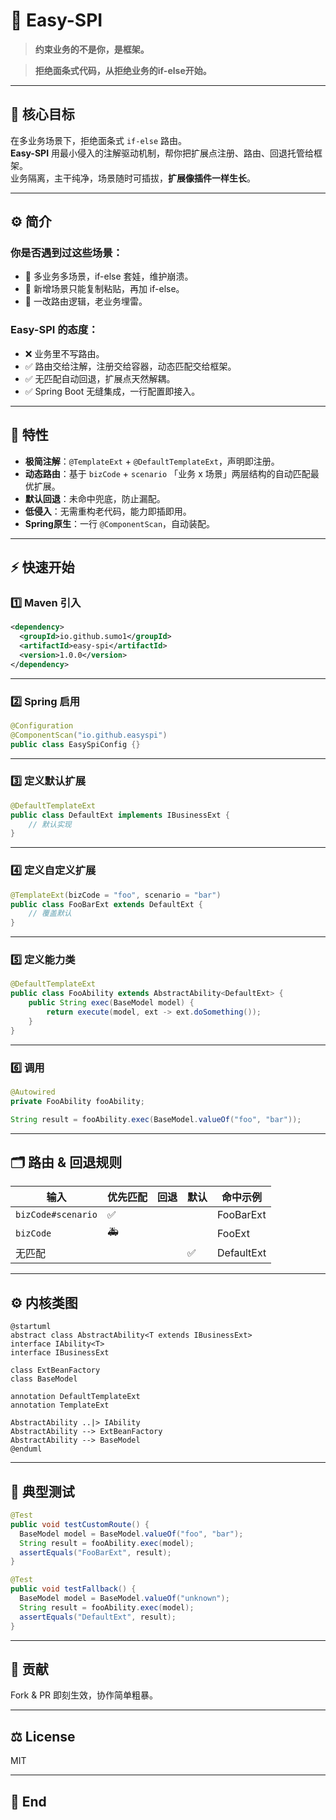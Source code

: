 # 🚀 Easy-SPI

> **约束业务的不是你，是框架。**

> **拒绝面条式代码，从拒绝业务的if-else开始。**

---

## 📌 核心目标

在多业务场景下，拒绝面条式 `if-else` 路由。  
**Easy-SPI** 用最小侵入的注解驱动机制，帮你把扩展点注册、路由、回退托管给框架。  
业务隔离，主干纯净，场景随时可插拔，**扩展像插件一样生长**。

---

## ⚙️ 简介

### 你是否遇到过这些场景：

- 🚩 多业务多场景，if-else 套娃，维护崩溃。
- 🚩 新增场景只能复制粘贴，再加 if-else。
- 🚩 一改路由逻辑，老业务埋雷。

### Easy-SPI 的态度：

- ❌ 业务里不写路由。
- ✅ 路由交给注解，注册交给容器，动态匹配交给框架。
- ✅ 无匹配自动回退，扩展点天然解耦。
- ✅ Spring Boot 无缝集成，一行配置即接入。

---

## 🧩 特性

- **极简注解**：`@TemplateExt` + `@DefaultTemplateExt`，声明即注册。
- **动态路由**：基于 `bizCode` + `scenario` 「业务 x 场景」两层结构的自动匹配最优扩展。
- **默认回退**：未命中兜底，防止漏配。
- **低侵入**：无需重构老代码，能力即插即用。
- **Spring原生**：一行 `@ComponentScan`，自动装配。

---

## ⚡️ 快速开始

### 1️⃣ Maven 引入

```xml
<dependency>
  <groupId>io.github.sumo1</groupId>
  <artifactId>easy-spi</artifactId>
  <version>1.0.0</version>
</dependency>
```

---

### 2️⃣ Spring 启用

```java
@Configuration
@ComponentScan("io.github.easyspi")
public class EasySpiConfig {}
```

---

### 3️⃣ 定义默认扩展

```java
@DefaultTemplateExt
public class DefaultExt implements IBusinessExt {
    // 默认实现
}
```

---

### 4️⃣ 定义自定义扩展

```java
@TemplateExt(bizCode = "foo", scenario = "bar")
public class FooBarExt extends DefaultExt {
    // 覆盖默认
}
```

---

### 5️⃣ 定义能力类

```java
@DefaultTemplateExt
public class FooAbility extends AbstractAbility<DefaultExt> {
    public String exec(BaseModel model) {
        return execute(model, ext -> ext.doSomething());
    }
}
```

---

### 6️⃣ 调用

```java
@Autowired
private FooAbility fooAbility;

String result = fooAbility.exec(BaseModel.valueOf("foo", "bar"));
```

---

## 🗂️ 路由 & 回退规则

| 输入 | 优先匹配 | 回退 | 默认 | 命中示例 |
|------|----------|------|------|----------|
| `bizCode#scenario` | ✅ |      |      | FooBarExt |
| `bizCode` | 🚑 |      |      | FooExt |
| 无匹配 |      |      | ✅ | DefaultExt |

---

## ⚙️ 内核类图

```plantuml
@startuml
abstract class AbstractAbility<T extends IBusinessExt>
interface IAbility<T>
interface IBusinessExt

class ExtBeanFactory
class BaseModel

annotation DefaultTemplateExt
annotation TemplateExt

AbstractAbility ..|> IAbility
AbstractAbility --> ExtBeanFactory
AbstractAbility --> BaseModel
@enduml
```

---

## 🧪 典型测试

```java
@Test
public void testCustomRoute() {
  BaseModel model = BaseModel.valueOf("foo", "bar");
  String result = fooAbility.exec(model);
  assertEquals("FooBarExt", result);
}

@Test
public void testFallback() {
  BaseModel model = BaseModel.valueOf("unknown");
  String result = fooAbility.exec(model);
  assertEquals("DefaultExt", result);
}
```

---

## 🤝 贡献

Fork & PR 即刻生效，协作简单粗暴。

---

## ⚖️ License

MIT

---

## 🏁 End